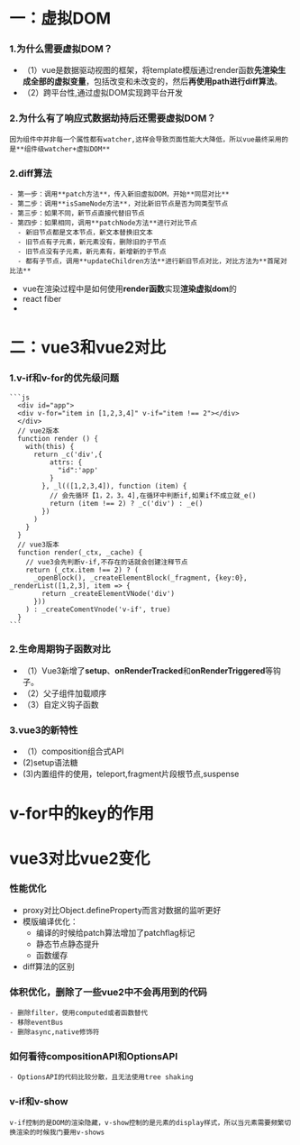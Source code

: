 # 一：虚拟DOM
  ### 1.为什么需要虚拟DOM？
   - （1）vue是数据驱动视图的框架，将template模版通过render函数**先渲染生成全部的虚拟变量**，包括改变和未改变的，然后**再使用path进行diff算法**。
   - （2）跨平台性,通过虚拟DOM实现跨平台开发
  ### 2.为什么有了响应式数据劫持后还需要虚拟DOM？
    因为组件中并非每一个属性都有watcher,这样会导致页面性能大大降低，所以vue最终采用的是**组件级watcher+虚拟DOM**
  ### 2.diff算法
    - 第一步：调用**patch方法**，传入新旧虚拟DOM，开始**同层对比**
    - 第二步：调用**isSameNode方法**，对比新旧节点是否为同类型节点
    - 第三步：如果不同，新节点直接代替旧节点
    - 第四步：如果相同，调用**patchNode方法**进行对比节点
      - 新旧节点都是文本节点，新文本替换旧文本
      - 旧节点有子元素，新元素没有，删除旧的子节点
      - 旧节点没有子元素，新元素有，新增新的子节点
      - 都有子节点，调用**updateChildren方法**进行新旧节点对比，对比方法为**首尾对比法**
 - vue在渲染过程中是如何使用**render函数**实现**渲染虚拟dom**的
 - react fiber
 - 

# 二：vue3和vue2对比
  ### 1.v-if和v-for的优先级问题
    ```js
      <div id="app">
      <div v-for="item in [1,2,3,4]" v-if="item !== 2"></div>
      </div>
      // vue2版本
      function render () {
        with(this) {
          return _c('div',{
              attrs: {
                "id":'app'
              }
            }, _l(([1,2,3,4]), function (item) {
              // 会先循环【1，2，3，4],在循环中判断if,如果if不成立就_e()
              return (item !== 2) ? _c('div') : _e()
            })
          )
        }
      }
      // vue3版本
      function render(_ctx, _cache) {
        // vue3会先判断v-if,不存在的话就会创建注释节点
        return (_ctx.item !== 2) ? (
          _openBlock(), _createElementBlock(_fragment, {key:0}, _renderList([1,2,3], item => {
            return _createElementVNode('div')
          }))
        ) : _createComentVnode('v-if', true)
      }
    ```
  
  ### 2.生命周期钩子函数对比
  - （1）Vue3新增了**setup**、**onRenderTracked**和**onRenderTriggered**等钩子。
  - （2）父子组件加载顺序
  - （3）自定义钩子函数

  ### 3.vue3的新特性
   - （1）composition组合式API
   - (2)setup语法糖
   - (3)内置组件的使用，teleport,fragment片段根节点,suspense
# v-for中的key的作用
# vue3对比vue2变化
  ### 性能优化
  - proxy对比Object.defineProperty而言对数据的监听更好
  - 模版编译优化：
    - 编译的时候给patch算法增加了patchflag标记
    - 静态节点静态提升
    - 函数缓存
  - diff算法的区别
  ### 体积优化，删除了一些vue2中不会再用到的代码
    - 删除filter，使用computed或者函数替代
    - 移除eventBus
    - 删除async,native修饰符
  ### 如何看待compositionAPI和OptionsAPI
    - OptionsAPI的代码比较分散，且无法使用tree shaking
  ### v-if和v-show
    v-if控制的是DOM的渲染隐藏，v-show控制的是元素的display样式，所以当元素需要频繁切换渲染的时候我门要用v-shows

  